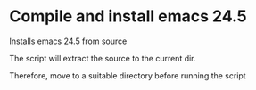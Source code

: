 # Compile and install emacs 24.5 

Installs emacs 24.5 from source

The script will extract the source to the current dir.

Therefore, move to a suitable directory before running the script 
